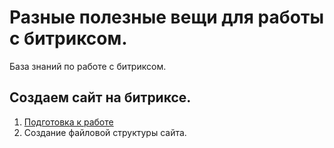 # Разные полезные вещи для работы с битриксом.
База знаний по работе с битриксом.

## Создаем сайт на битриксе.
1. [Подготовка к работе](https://github.com/Ozimnadius/bitrix-development/tree/main/1.%20%D0%9F%D0%BE%D0%B4%D0%B3%D0%BE%D1%82%D0%BE%D0%B2%D0%BA%D0%B0%20%D0%BA%20%D1%80%D0%B0%D0%B1%D0%BE%D1%82%D0%B5)
2. Создание файловой структуры сайта.